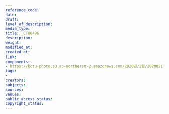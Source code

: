 ```yaml
---
reference_code: 
date: 
draft: 
level_of_description: 
media_type: 
title: _CTU0496
description: 
weight: 
modified_at: 
created_at: 
link: 
components:
- https://kctu-photo.s3.ap-northeast-2.amazonaws.com/2020년/2월/20200217_제70차+민주노총+정기대의원대회/_CTU0496.jpg
tags:
- 
creators: 
subjects: 
sources: 
venues: 
public_access_status: 
copyright_status: 
---
```

